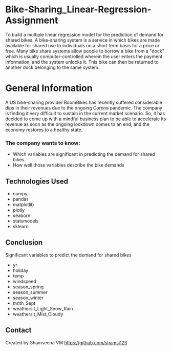 # Bike-Sharing_Linear-Regression-Assignment
To build a multiple linear regression model for the prediction of demand for shared bikes. 
A bike-sharing system is a service in which bikes are made available for shared use to individuals on a short term basis for a price or free. 
Many bike share systems allow people to borrow a bike from a "dock" which is usually computer-controlled wherein the user enters the payment information, and the system unlocks it. 
This bike can then be returned to another dock belonging to the same system.

# General Information
   A US bike-sharing provider BoomBikes has recently suffered considerable dips in their revenues due to the ongoing Corona pandemic. 
   The company is finding it very difficult to sustain in the current market scenario. So, it has decided to come up with a mindful business plan to be able to accelerate 
   its revenue as soon as the ongoing lockdown comes to an end, and the economy restores to a healthy state. 
   
### The company wants to know:
- Which variables are significant in predicting the demand for shared bikes.
- How well those variables describe the bike demands

## Technologies Used
- numpy 
- pandas
- matplotlib 
- plotly 
- seaborn 
- statsmodels 
- sklearn 


## Conclusion
Significant variables to predict the demand for shared bikes

- yr
- holiday
- temp
- windspeed
- season_spring
- season_summer
- season_winter
- mnth_Sept
- weathersit_Light_Snow_Rain
- weathersit_Mist_Cloudy

## Contact
Created by Shamseena VM https://github.com/shamsi123
